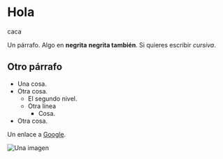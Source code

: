 # Hola

caca

Un párrafo. Algo en __negrita__ __negrita también__.
Si quieres escribir *cursiva*.

## Otro párrafo

* Una cosa.
* Otra cosa.
  * El segundo nivel.
  * Otra línea
    * Cosa.
* Otra cosa.

Un enlace a [Google](www.google.com).

![Una imagen](https://images.pexels.com/photos/11291545/pexels-photo-11291545.jpeg)
